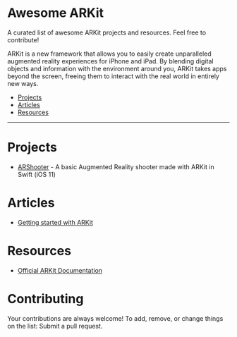 # Awesome ARKit

A curated list of awesome ARKit projects and resources. Feel free to contribute!

ARKit is a new framework that allows you to easily create unparalleled augmented reality experiences for iPhone and iPad. By blending digital objects and information with the environment around you, ARKit takes apps beyond the screen, freeing them to interact with the real world in entirely new ways.

- [Projects](#projects)
- [Articles](#articles)
- [Resources](#resources)

- - -

# Projects

* [ARShooter](https://github.com/farice/ARShooter) - A basic Augmented Reality shooter made with ARKit in Swift (iOS 11)

# Articles

* [Getting started with ARKit](https://medium.com/@hilmarbirgir/getting-started-with-arkit-fd44fa4eecec)

# Resources

* [Official ARKit Documentation](https://developer.apple.com/documentation/arkit)


# Contributing

Your contributions are always welcome! To add, remove, or change things on the list: Submit a pull request.
